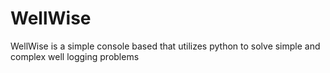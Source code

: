 # WellWise
WellWise is a simple console based that utilizes python to solve simple and complex well logging problems 

